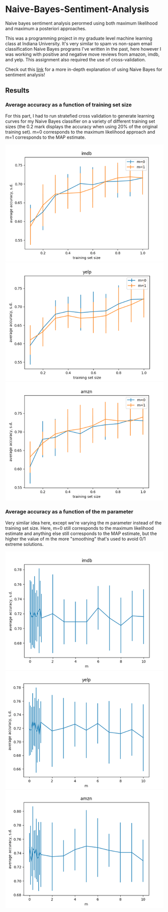 # Naive-Bayes-Sentiment-Analysis
Naive bayes sentiment analysis perormed using both maximum likelihood and maximum a posteriori approaches.

This was a programming project in my graduate level machine learning class at Indiana University. It's very similar to spam vs non-spam email classification Naive Bayes programs I've written in the past, here however I was working with positive and negative move reviews from amazon, imdb, and yelp. This assignment also required the use of cross-validation.

Check out this [link](https://towardsdatascience.com/a-hitchhikers-guide-to-sentiment-analysis-using-naive-bayes-classifier-b921c0fb694) for a more in-depth explanation of using Naive Bayes for sentiment analysis!

## Results
### Average accuracy as a function of training set size
For this part, I had to run stratefied cross validation to generate learning curves for my Naive Bayes classifier on a variety of different training set sizes (the 0.2 mark displays the accuracy when using 20% of the original training set). m=0 corresponds to the maximum likelihood approach and m=1 corresponds to the MAP estimate.


![alt text](https://github.com/bjmcshane/Naive-Bayes-Sentiment-Analysis/blob/main/results/images/part1_imdb.png?raw=true)
![alt text](https://github.com/bjmcshane/Naive-Bayes-Sentiment-Analysis/blob/main/results/images/part1_yelp.png?raw=true)
![alt text](https://github.com/bjmcshane/Naive-Bayes-Sentiment-Analysis/blob/main/results/images/part1_amzn.png?raw=true)

### Average accuracy as a function of the m parameter
Very similar idea here, except we're varying the m parameter instead of the training set size. Here, m=0 still corresponds to the maximum likelihood estimate and anything else still corresponds to the MAP estimate, but the higher the value of m the more "smoothing" that's used to avoid 0/1 extreme solutions.


![alt text](https://github.com/bjmcshane/Naive-Bayes-Sentiment-Analysis/blob/main/results/images/part2_imdb.png?raw=true)
![alt text](https://github.com/bjmcshane/Naive-Bayes-Sentiment-Analysis/blob/main/results/images/part2_yelp.png?raw=true)
![alt text](https://github.com/bjmcshane/Naive-Bayes-Sentiment-Analysis/blob/main/results/images/part2_amzn.png?raw=true)
